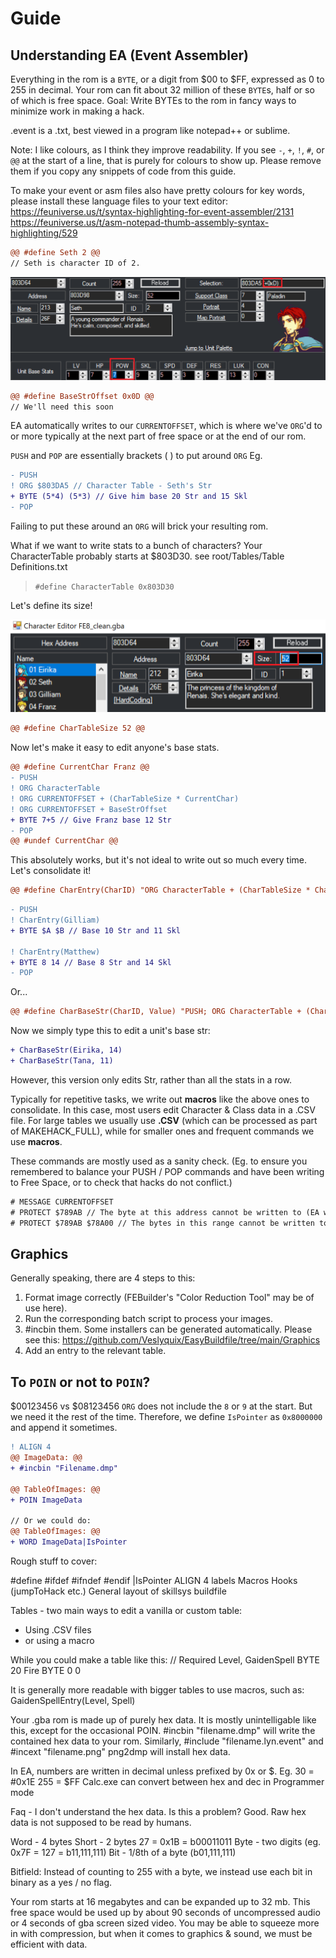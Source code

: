 # Guide
 




Understanding EA (Event Assembler)
-

Everything in the rom is a `BYTE`, or a digit from $00 to $FF, expressed as 0 to 255 in decimal. Your rom can fit about 32 million of these `BYTE`s, half or so of which is free space. 
Goal: Write BYTEs to the rom in fancy ways to minimize work in making a hack. 

.event is a .txt, best viewed in a program like notepad++ or sublime.

Note: I like colours, as I think they improve readability. If you see `-`, `+`, `!`, `#`, or `@@` at the start of a line, that is purely for colours to show up. Please remove them if you copy any snippets of code from this guide. 

To make your event or asm files also have pretty colours for key words, please install these language files to your text editor:
https://feuniverse.us/t/syntax-highlighting-for-event-assembler/2131
https://feuniverse.us/t/asm-notepad-thumb-assembly-syntax-highlighting/529


```diff
@@ #define Seth 2 @@
// Seth is character ID of 2. 
```

![Alt-text](/png/Seth_Str.png?raw=true "Optional Title")

```diff
@@ #define BaseStrOffset 0x0D @@
// We'll need this soon 
```

EA automatically writes to our `CURRENTOFFSET`, which is where we've `ORG`'d to or more typically at the next part of free space or at the end of our rom. 


`PUSH` and `POP` are essentially brackets ( ) to put around `ORG` 
Eg. 
```diff
- PUSH 
! ORG $803DA5 // Character Table - Seth's Str
+ BYTE (5*4) (5*3) // Give him base 20 Str and 15 Skl
- POP 
```

Failing to put these around an `ORG` will brick your resulting rom. 


What if we want to write stats to a bunch of characters?
Your CharacterTable probably starts at $803D30. see root/Tables/Table Definitions.txt
> `#define CharacterTable 0x803D30`

Let's define its size! 

![Alt-text](/png/CharTableSize.png?raw=true "Optional Title")

```diff
@@ #define CharTableSize 52 @@
```

Now let's make it easy to edit anyone's base stats. 


```diff
@@ #define CurrentChar Franz @@
- PUSH
! ORG CharacterTable
! ORG CURRENTOFFSET + (CharTableSize * CurrentChar)
! ORG CURRENTOFFSET + BaseStrOffset
+ BYTE 7+5 // Give Franz base 12 Str 
- POP 
@@ #undef CurrentChar @@ 
```

This absolutely works, but it's not ideal to write out so much every time. Let's consolidate it! 


```diff
@@ #define CharEntry(CharID) "ORG CharacterTable + (CharTableSize * CharID) + BaseStrOffset" @@
``` 

```diff
- PUSH 
! CharEntry(Gilliam)
+ BYTE $A $B // Base 10 Str and 11 Skl

! CharEntry(Matthew)
+ BYTE 8 14 // Base 8 Str and 14 Skl
- POP 
```

Or...

```diff
@@ #define CharBaseStr(CharID, Value) "PUSH; ORG CharacterTable + (CharTableSize * CharID) + BaseStrOffset; BYTE Value; POP" @@
```

Now we simply type this to edit a unit's base str: 
```diff
+ CharBaseStr(Eirika, 14) 
+ CharBaseStr(Tana, 11) 
```
However, this version only edits Str, rather than all the stats in a row. 

Typically for repetitive tasks, we write out **macros** like the above ones to consolidate. In this case, most users edit Character & Class data in a .CSV file. 
For large tables we usually use **.CSV** (which can be processed as part of MAKEHACK_FULL), while for smaller ones and frequent commands we use **macros**. 






These commands are mostly used as a sanity check. (Eg. to ensure you remembered to balance your PUSH / POP commands and have been writing to Free Space, or to check that hacks do not conflict.)
```diff
# MESSAGE CURRENTOFFSET  
# PROTECT $789AB // The byte at this address cannot be written to (EA will error). 
# PROTECT $789AB $78A00 // The bytes in this range cannot be written to. 
```

Graphics
-

Generally speaking, there are 4 steps to this: 
1. Format image correctly (FEBuilder's "Color Reduction Tool" may be of use here). 
2. Run the corresponding batch script to process your images.
3. #incbin them. Some installers can be generated automatically. Please see this: https://github.com/Veslyquix/EasyBuildfile/tree/main/Graphics
4. Add an entry to the relevant table. 


To `POIN` or not to `POIN`? 
-
$00123456 vs $08123456 
`ORG` does not include the `8` or `9` at the start. But we need it the rest of the time. 
Therefore, we define `IsPointer` as `0x8000000` and append it sometimes. 

```diff
! ALIGN 4
@@ ImageData: @@
+ #incbin "Filename.dmp"

@@ TableOfImages: @@
+ POIN ImageData

// Or we could do:
@@ TableOfImages: @@
+ WORD ImageData|IsPointer

```




Rough stuff to cover: 

#define 
#ifdef 
#ifndef 
#endif 
|IsPointer 
ALIGN 4 
labels 
Macros
Hooks 
(jumpToHack etc.) 
General layout of skillsys buildfile 

Tables - two main ways to edit a vanilla or custom table: 
- Using .CSV files 
- or using a macro 

While you could make a table like this: 
// Required Level, GaidenSpell 
BYTE 20 Fire 
BYTE 0 0

It is generally more readable with bigger tables to use macros, such as: 
GaidenSpellEntry(Level, Spell)

Your .gba rom is made up of purely hex data. It is mostly unintelligable like this, except for the occasional POIN. 
#incbin "filename.dmp" will write the contained hex data to your rom. Similarly, #include "filename.lyn.event" and #incext "filename.png" png2dmp will install hex data. 

In EA, numbers are written in decimal unless prefixed by 0x or $. 
Eg. 
30 = #0x1E
255 = $FF 
Calc.exe can convert between hex and dec in Programmer mode 

Faq - I don't understand the hex data. Is this a problem? 
Good. Raw hex data is not supposed to be read by humans. 

Word - 4 bytes 
Short - 2 bytes 
27 = 0x1B = b00011011
Byte - two digits (eg. 0x7F = 127 = b11,111,111) 
Bit - 1/8th of a byte (b01,111,111) 

Bitfield: 
Instead of counting to 255 with a byte, we instead use each bit in binary as a yes / no flag. 


Your rom starts at 16 megabytes and can be expanded up to 32 mb. 
This free space would be used up by about 90 seconds of uncompressed audio or 4 seconds of gba screen sized video. You may be able to squeeze more in with compression, but when it comes to graphics & sound, we must be efficient with data. 


